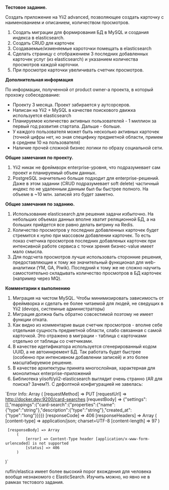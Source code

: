 **Тестовое задание.**

Создать приложение на Yii2 advanced, позволяющее создать карточку с наименованием и описанием, количеством просмотров.

1) Создать миграции для формирования БД в MySQL и создания индекса в elasticsearch.
2) Создать CRUD для карточек
3) Создаваемые/изменяемые кароточки помещать в elasticsearch
4) Сделать страницу с отображением 3 последних добавленных карточек услуг (из elasticsearch) и указанием количества просмотров каждой карточки.
5) При просмотре карточки увеличивать счетчик просмотров.


**Дополнительная информация**

По информации, полученной от product owner-a проекта, в который прохожу собеседование:

- Проекту 3 месяца. Проект забирается у аутсорсеров. 
- Написан на Yii2 + MySQL в качестве поискового движка используется elasticsearch
- Планируемое количество активных пользователей - 1 миллион за первый год развития стартапа. Дальше - больше.
- У каждого пользователя может быть несколько активных карточек (точной цифры нет, но зная специфику предметной области, примем в среднем 10 на пользователя)
- Наличие прочей сложной бизнес логики по образу социальной сети.  

**Общие замечания по проекту.**

1) Yii2 никак не фреймворк enterprise-уровня, что подразумевает сам проект и планируемый объем данных. 
2) PostgreSQL значительно больше подходит для enterprise-решений. Даже в этом задании (CRUD подразумевает soft delete) 
частичный индекс по не удаленным данным был бы быстрее полного. На объеме в ~10 млн. записей это будет заметно.

**Общие замечания по заданию.**

1) Использование elasticsearch для решения задачи избыточно. На небольших объемах данных вполне хватит реляционной БД, а на больших прийдется все равно делать витрину на Redis.
2) Количество просмотров у последних добавленных карточек будет стремится к нулю при массовом добавлении карточек. 
То есть показ счетчика просмотров последних добавленых карточек при интенсивной работе сервиса с точки зрения бизнес-value имеет мало смысла.
3) Для подсчета просмотров лучше использовать сторонние решения, предоставляющие к тому же значительный функционал для web-аналитики (YM, GA, Piwik). 
Последний к тому же не сложно научить самостоятельно складывать количество просмотров в БД карточек (например через MQ).

**Комментарии к выполнению**

1) Миграция на чистом MySQL. Чтобы минимизировать зависимость от фреймворка и сделать ее более читаемой для людей, не сведущих в Yii2 (devops, системные администраторы)
2) Миграция должна быть обратно совсестимой поэтому не имеет функции отката.
3) Как видно из комментарие выше счетчик просмотров - вполне себе отдельная сущность предметной области, слабо связанная с самой карточкой. 
Это отражено в миграции - таблица с карточками отдельно от таблицы со счетчиками. 
4) В качестве идетификатора используется сгенерированный кодом UUID, а не автоинкремент БД. Так работать будет быстрее (особенно при интенсивном добавлении записей)
 и это более масштабируемое решение. 
5) В качестве архитектуры принята многослойная, характерная для монолитных enterprise-приложений
6) Библиотека yiisoft/yii2-elasticsearch выглядит очень странно (AR для поиска? Зачем?). С дефолтной конфигурацией не завелась:

`Error Info:
 Array
 (
     [requestMethod] => PUT
     [requestUrl] => http://docker.dev:9200/card-searches
     [requestBody] => {"settings":[],"mappings":{"card-search":{"properties":{"name":{"type":"string"},"description":{"type":"string"},"created_at":{"type":"long"}}}}}
     [responseCode] => 406
     [responseHeaders] => Array
         (
             [content-type] => application/json; charset=UTF-8
             [content-length] => 97
         )
 
     [responseBody] => Array
         (
             [error] => Content-Type header [application/x-www-form-urlencoded] is not supported
             [status] => 406
         )
 
 )`
 
ruflin/elastica имеет более высокий порог вхождения для человека вообще незнакомого с ElasticSearch. 
Изучить можно, но явно не в рамках тестового задания.

